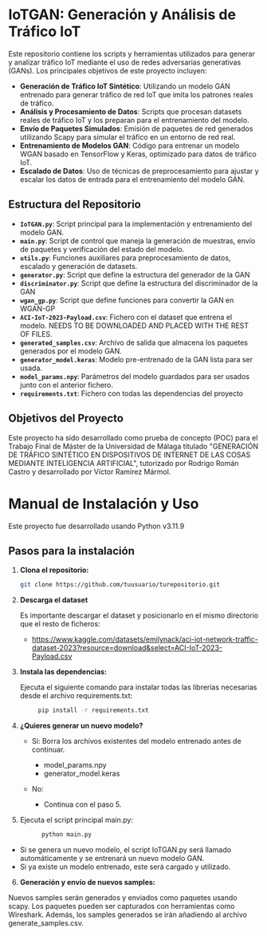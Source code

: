 # IoTGAN: Generación y Análisis de Tráfico IoT

Este repositorio contiene los scripts y herramientas utilizados para generar y analizar tráfico IoT mediante el uso de redes adversarias generativas (GANs). Los principales objetivos de este proyecto incluyen:

- **Generación de Tráfico IoT Sintético**: Utilizando un modelo GAN entrenado para generar tráfico de red IoT que imita los patrones reales de tráfico.
- **Análisis y Procesamiento de Datos**: Scripts que procesan datasets reales de tráfico IoT y los preparan para el entrenamiento del modelo.
- **Envío de Paquetes Simulados**: Emisión de paquetes de red generados utilizando Scapy para simular el tráfico en un entorno de red real.
- **Entrenamiento de Modelos GAN**: Código para entrenar un modelo WGAN basado en TensorFlow y Keras, optimizado para datos de tráfico IoT.
- **Escalado de Datos**: Uso de técnicas de preprocesamiento para ajustar y escalar los datos de entrada para el entrenamiento del modelo GAN.

## Estructura del Repositorio

- **`IoTGAN.py`**: Script principal para la implementación y entrenamiento del modelo GAN.
- **`main.py`**: Script de control que maneja la generación de muestras, envío de paquetes y verificación del estado del modelo.
- **`utils.py`**: Funciones auxiliares para preprocesamiento de datos, escalado y generación de datasets.
- **`generator.py`**: Script que define la estructura del generador de la GAN
- **`discriminator.py`**: Script que define la estructura del discriminador de la GAN
- **`wgan_gp.py`**: Script que define funciones para convertir la GAN en WGAN-GP
- **`ACI-IoT-2023-Payload.csv`**: Fichero con el dataset que entrena el modelo. NEEDS TO BE DOWNLOADED AND PLACED WITH THE REST OF FILES.
- **`generated_samples.csv`**: Archivo de salida que almacena los paquetes generados por el modelo GAN.
- **`generator_model.keras`**: Modelo pre-entrenado de la GAN lista para ser usada.
- **`model_params.npy`**: Parámetros del modelo guardados para ser usados junto con el anterior fichero.
- **`requirements.txt`**: Fichero con todas las dependencias del proyecto

## Objetivos del Proyecto

Este proyecto ha sido desarrollado como prueba de concepto (POC) para el Trabajo Final de Máster de la Universidad de Málaga titulado "GENERACIÓN DE TRÁFICO SINTÉTICO EN DISPOSITIVOS DE INTERNET DE LAS COSAS MEDIANTE INTELIGENCIA ARTIFICIAL", tutorizado por Rodrigo Román Castro y desarrollado por Víctor Ramírez Mármol.

# Manual de Instalación y Uso

Este proyecto fue desarrollado usando Python v3.11.9

## Pasos para la instalación

1. **Clona el repositorio:**

    ```bash
   git clone https://github.com/tuusuario/turepositorio.git

2. **Descarga el dataset**
   
   Es importante descargar el dataset y posicionarlo en el mismo directorio que el resto de ficheros:
   -    https://www.kaggle.com/datasets/emilynack/aci-iot-network-traffic-dataset-2023?resource=download&select=ACI-IoT-2023-Payload.csv
     
4. **Instala las dependencias:**

    Ejecuta el siguiente comando para instalar todas las librerías necesarias desde el archivo requirements.txt:

   ```bash
        pip install -r requirements.txt
   
5. **¿Quieres generar un nuevo modelo?**

    - Sí: Borra los archivos existentes del modelo entrenado antes de continuar.
      - model_params.npy
      - generator_model.keras
        
    - No:
        - Continua con el paso 5.

6. Ejecuta el script principal main.py:
   
    ```bash
          python main.py
    
 - Si se genera un nuevo modelo, el script IoTGAN.py será llamado automáticamente y se entrenará un nuevo modelo GAN.
 - Si ya existe un modelo entrenado, este será cargado y utilizado.
   
6. **Generación y envío de nuevos samples:**

Nuevos samples serán generados y enviados como paquetes usando scapy. Los paquetes pueden ser capturados con herramientas como Wireshark. Además, los samples generados se irán añadiendo al archivo generate_samples.csv.
